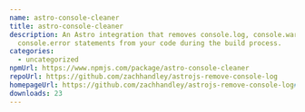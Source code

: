 ```yaml
---
name: astro-console-cleaner
title: astro-console-cleaner
description: An Astro integration that removes console.log, console.warn, and
  console.error statements from your code during the build process.
categories:
  - uncategorized
npmUrl: https://www.npmjs.com/package/astro-console-cleaner
repoUrl: https://github.com/zachhandley/astrojs-remove-console-log
homepageUrl: https://github.com/zachhandley/astrojs-remove-console-log#readme
downloads: 23
---
```

